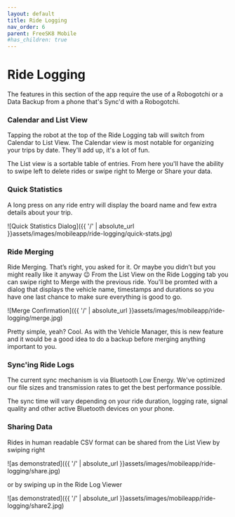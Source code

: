 ```yaml
---
layout: default
title: Ride Logging
nav_order: 6
parent: FreeSK8 Mobile
#has_children: true
---
```


# Ride Logging

The features in this section of the app require the use of a Robogotchi or a Data Backup from a phone that's Sync'd with a Robogotchi.

### Calendar and List View

Tapping the robot at the top of the Ride Logging tab will switch from Calendar to List View. The Calendar view is most notable for organizing your trips by date. They'll add up, it's a lot of fun. 

The List view is a sortable table of entries. From here you'll have the ability to swipe left to delete rides or swipe right to Merge or Share your data.

### Quick Statistics

A long press on any ride entry will display the board name and few extra details about your trip.

![Quick Statistics Dialog]({{ '/' | absolute_url }}assets/images/mobileapp/ride-logging/quick-stats.jpg)

### Ride Merging

Ride Merging. That’s right, you asked for it. Or maybe you didn’t but you might really like it anyway 😉 From the List View on the Ride Logging tab you can swipe right to Merge with the previous ride. You'll be promted with a dialog that displays the vehicle name, timestamps and durations so you have one last chance to make sure everything is good to go.

![Merge Confirmation]({{ '/' | absolute_url }}assets/images/mobileapp/ride-logging/merge.jpg)

Pretty simple, yeah? Cool. As with the Vehicle Manager, this is new feature and it would be a good idea to do a backup before merging anything important to you.



### Sync'ing Ride Logs

The current sync mechanism is via Bluetooth Low Energy. We've optimized our file sizes and transmission rates to get the best performance possible.

The sync time will vary depending on your ride duration, logging rate, signal quality and other active Bluetooth devices on your phone.

### Sharing Data

Rides in human readable CSV format can be shared from the List View by swiping right

![as demonstrated]({{ '/' | absolute_url }}assets/images/mobileapp/ride-logging/share.jpg)

or by swiping up in the Ride Log Viewer

![as demonstrated]({{ '/' | absolute_url }}assets/images/mobileapp/ride-logging/share2.jpg)

